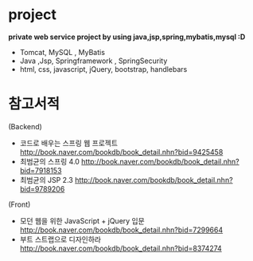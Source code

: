 # project
**private web service project by using java,jsp,spring,mybatis,mysql :D**

- Tomcat, MySQL , MyBatis
- Java ,Jsp, Springframework , SpringSecurity
- html, css, javascript, jQuery, bootstrap, handlebars
 

# 참고서적
(Backend) <br>
- 코드로 배우는 스프링 웹 프로젝트 <br>
http://book.naver.com/bookdb/book_detail.nhn?bid=9425458 
- 최범균의 스프링 4.0
http://book.naver.com/bookdb/book_detail.nhn?bid=7918153
- 최범균의 JSP 2.3
http://book.naver.com/bookdb/book_detail.nhn?bid=9789206

(Front)
- 모던 웹을 위한 JavaScript + jQuery 입문<br>
http://book.naver.com/bookdb/book_detail.nhn?bid=7299664
- 부트 스트랩으로 디자인하라
http://book.naver.com/bookdb/book_detail.nhn?bid=8374274
